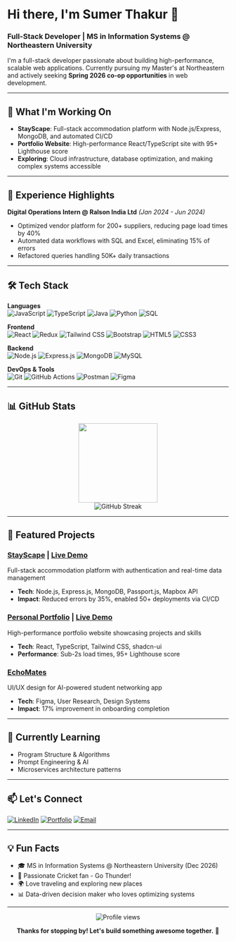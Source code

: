 # Hi there, I'm Sumer Thakur 👋

### Full-Stack Developer | MS in Information Systems @ Northeastern University

I'm a full-stack developer passionate about building high-performance, scalable web applications. Currently pursuing my Master's at Northeastern and actively seeking **Spring 2026 co-op opportunities** in web development.

---

## 🚀 What I'm Working On

- **StayScape**: Full-stack accommodation platform with Node.js/Express, MongoDB, and automated CI/CD
- **Portfolio Website**: High-performance React/TypeScript site with 95+ Lighthouse score
- **Exploring**: Cloud infrastructure, database optimization, and making complex systems accessible

---

## 💼 Experience Highlights

**Digital Operations Intern @ Ralson India Ltd** *(Jan 2024 - Jun 2024)*
- Optimized vendor platform for 200+ suppliers, reducing page load times by 40%
- Automated data workflows with SQL and Excel, eliminating 15% of errors
- Refactored queries handling 50K+ daily transactions

---

## 🛠️ Tech Stack

**Languages**  
![JavaScript](https://img.shields.io/badge/-JavaScript-F7DF1E?style=flat&logo=javascript&logoColor=black)
![TypeScript](https://img.shields.io/badge/-TypeScript-3178C6?style=flat&logo=typescript&logoColor=white)
![Java](https://img.shields.io/badge/-Java-007396?style=flat&logo=java&logoColor=white)
![Python](https://img.shields.io/badge/-Python-3776AB?style=flat&logo=python&logoColor=white)
![SQL](https://img.shields.io/badge/-SQL-4479A1?style=flat&logo=mysql&logoColor=white)

**Frontend**  
![React](https://img.shields.io/badge/-React-61DAFB?style=flat&logo=react&logoColor=black)
![Redux](https://img.shields.io/badge/-Redux-764ABC?style=flat&logo=redux&logoColor=white)
![Tailwind CSS](https://img.shields.io/badge/-Tailwind_CSS-38B2AC?style=flat&logo=tailwind-css&logoColor=white)
![Bootstrap](https://img.shields.io/badge/-Bootstrap-7952B3?style=flat&logo=bootstrap&logoColor=white)
![HTML5](https://img.shields.io/badge/-HTML5-E34F26?style=flat&logo=html5&logoColor=white)
![CSS3](https://img.shields.io/badge/-CSS3-1572B6?style=flat&logo=css3&logoColor=white)

**Backend**  
![Node.js](https://img.shields.io/badge/-Node.js-339933?style=flat&logo=node.js&logoColor=white)
![Express.js](https://img.shields.io/badge/-Express-000000?style=flat&logo=express&logoColor=white)
![MongoDB](https://img.shields.io/badge/-MongoDB-47A248?style=flat&logo=mongodb&logoColor=white)
![MySQL](https://img.shields.io/badge/-MySQL-4479A1?style=flat&logo=mysql&logoColor=white)

**DevOps & Tools**  
![Git](https://img.shields.io/badge/-Git-F05032?style=flat&logo=git&logoColor=white)
![GitHub Actions](https://img.shields.io/badge/-GitHub_Actions-2088FF?style=flat&logo=github-actions&logoColor=white)
![Postman](https://img.shields.io/badge/-Postman-FF6C37?style=flat&logo=postman&logoColor=white)
![Figma](https://img.shields.io/badge/-Figma-F24E1E?style=flat&logo=figma&logoColor=white)

---

## 📊 GitHub Stats

<div align="center">
  <img height="180em" src="https://github-readme-stats.vercel.app/api/top-langs/?username=SumerThakur1771&layout=compact&langs_count=8&theme=tokyonight&hide_border=true&hide=bru"/>
</div>

<div align="center">
  <img src="https://streak-stats.demolab.com/?user=SumerThakur1771&theme=tokyonight&hide_border=true&date_format=M%20j%5B%2C%20Y%5D" alt="GitHub Streak" />
</div>

---

## 🎯 Featured Projects

### [StayScape](https://github.com/SumerThakur1771/StayScape) | [Live Demo](https://stayscape-v7dj.onrender.com/listings)
Full-stack accommodation platform with authentication and real-time data management
- **Tech**: Node.js, Express.js, MongoDB, Passport.js, Mapbox API
- **Impact**: Reduced errors by 35%, enabled 50+ deployments via CI/CD

### [Personal Portfolio](https://github.com/SumerThakur1771/sumer-thakur-portfolio) | [Live Demo](https://sumer-thakur-portfolio.lovable.app/)
High-performance portfolio website showcasing projects and skills
- **Tech**: React, TypeScript, Tailwind CSS, shadcn-ui
- **Performance**: Sub-2s load times, 95+ Lighthouse score

### [EchoMates](https://www.figma.com/proto/ZcOYtt6E7OLUVqNIPX41us/EchoMates_Final-Exam?node-id=516-1965&t=4WynPMKZdifA8X3h-0&scaling=scale-down&content-scaling=fixed&page-id=0%3A1&starting-point-node-id=516%3A1960&show-proto-sidebar=1)
UI/UX design for AI-powered student networking app
- **Tech**: Figma, User Research, Design Systems
- **Impact**: 17% improvement in onboarding completion

---

## 🌱 Currently Learning

- Program Structure & Algorithms
- Prompt Engineering & AI
- Microservices architecture patterns

---

## 📫 Let's Connect

[![LinkedIn](https://img.shields.io/badge/-LinkedIn-0A66C2?style=flat&logo=linkedin&logoColor=white)](https://www.linkedin.com/in/sumer-thakur-658808288/)
[![Portfolio](https://img.shields.io/badge/-Portfolio-FF6C37?style=flat&logo=google-chrome&logoColor=white)](https://sumer-thakur-portfolio.lovable.app/)
[![Email](https://img.shields.io/badge/-Email-D14836?style=flat&logo=gmail&logoColor=white)](mailto:thakur.sum@northeastern.edu)

---

## 💡 Fun Facts

- 🎓 MS in Information Systems @ Northeastern University (Dec 2026)
- 🏏 Passionate Cricket fan - Go Thunder!
- 🌍 Love traveling and exploring new places
- 📊 Data-driven decision maker who loves optimizing systems

---

<div align="center">
  <img src="https://komarev.com/ghpvc/?username=SumerThakur1771&color=blueviolet&style=flat-square&label=Profile+Views" alt="Profile views" />
</div>

<div align="center">
  
**Thanks for stopping by! Let's build something awesome together.** 🚀

</div>
